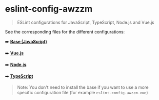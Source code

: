 # eslint-config-awzzm
> ESLint configurations for JavaScript, TypeScript, Node.js and Vue.js

See the corresponding files for the different configurations:

➡️ **[Base (JavaScript)](/base)**

➡️ **[Vue.js](/vue)**

➡️ **[Node.js](/node)**

➡️ **[TypeScript](/typescript)**

> Note: You don't need to install the base if you want to use a more specific configuration
> file (for example `eslint-config-awzzm-vue`)
